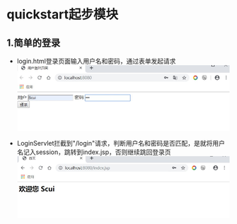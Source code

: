 # quickstart起步模块
## 1.简单的登录
- login.html登录页面输入用户名和密码，通过表单发起请求
![Picture1](https://github.com/Scui7872/java-web-dev/blob/master/quickstart/src/images/1.jpg)

- LoginServlet拦截到"/login"请求，判断用户名和密码是否匹配，是就将用户名记入session，跳转到index.jsp，否则继续跳回登录页
![Picture2](https://github.com/Scui7872/java-web-dev/blob/master/quickstart/src/images/2.jpg)
